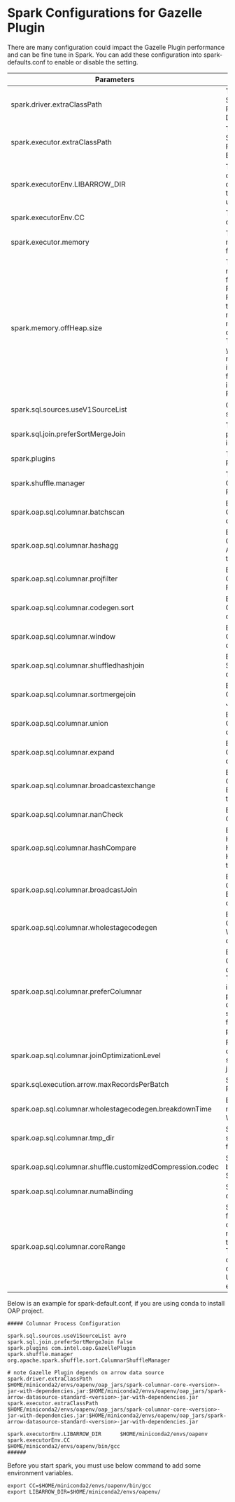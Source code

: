 # Spark Configurations for Gazelle Plugin

There are many configuration could impact the Gazelle Plugin performance and can be fine tune in Spark.
You can add these configuration into spark-defaults.conf to enable or disable the setting.

| Parameters | Description | Recommend Setting |
| ---------- | ----------- | --------------- |
| spark.driver.extraClassPath | To add Arrow Data Source and Gazelle Plugin jar file in Spark Driver | /path/to/jar_file1:/path/to/jar_file2 |
| spark.executor.extraClassPath | To add Arrow Data Source and Gazelle Plugin jar file in Spark Executor | /path/to/jar_file1:/path/to/jar_file2 |
| spark.executorEnv.LIBARROW_DIR | To set up the location of Arrow library, by default it will search the loation of jar to be uncompressed | /path/to/arrow_library/ |
| spark.executorEnv.CC | To set up the location of gcc | /path/to/gcc/ |
| spark.executor.memory| To set up how much memory to be used for Spark Executor. | |
| spark.memory.offHeap.size| To set up how much memory to be used for Java OffHeap.<br /> Please notice Gazelle Plugin will leverage this setting to allocate memory space for native usage even offHeap is disabled. <br /> The value is based on your system and it is recommended to set it larger if you are facing Out of Memory issue in Gazelle Plugin | 30G |
| spark.sql.sources.useV1SourceList | Choose to use V1 source | avro |
| spark.sql.join.preferSortMergeJoin | To turn off preferSortMergeJoin in Spark | false |
| spark.plugins | To turn on Gazelle Plugin | com.intel.oap.GazellePlugin |
| spark.shuffle.manager | To turn on Gazelle Columnar Shuffle Plugin | org.apache.spark.shuffle.sort.ColumnarShuffleManager |
| spark.oap.sql.columnar.batchscan | Enable or Disable Columnar Batchscan, default is true | true |
| spark.oap.sql.columnar.hashagg | Enable or Disable Columnar Hash Aggregate, default is true | true |
| spark.oap.sql.columnar.projfilter | Enable or Disable Columnar Project and Filter, default is true | true |
| spark.oap.sql.columnar.codegen.sort | Enable or Disable Columnar Sort, default is true | true |
| spark.oap.sql.columnar.window | Enable or Disable Columnar Window, default is true | true |
| spark.oap.sql.columnar.shuffledhashjoin | Enable or Disable ShffuledHashJoin, default is true | true |
| spark.oap.sql.columnar.sortmergejoin | Enable or Disable Columnar Sort Merge Join, default is true | true |
| spark.oap.sql.columnar.union | Enable or Disable Columnar Union, default is true | true |
| spark.oap.sql.columnar.expand | Enable or Disable Columnar Expand, default is true | true |
| spark.oap.sql.columnar.broadcastexchange | Enable or Disable Columnar Broadcast Exchange, default is true | true |
| spark.oap.sql.columnar.nanCheck | Enable or Disable Nan Check, default is true | true |
| spark.oap.sql.columnar.hashCompare | Enable or Disable Hash Compare in HashJoins or HashAgg, default is true | true |
| spark.oap.sql.columnar.broadcastJoin | Enable or Disable Columnar BradcastHashJoin, default is true | true |
| spark.oap.sql.columnar.wholestagecodegen | Enable or Disable Columnar WholeStageCodeGen, default is true | true |
| spark.oap.sql.columnar.preferColumnar | Enable or Disable Columnar Operators, default is false.<br /> This parameter could impact the performance in different case. In some cases, to set false can get some performance boost. | false |
| spark.oap.sql.columnar.joinOptimizationLevel | Fallback to row operators if there are several continous joins | 6 |
| spark.sql.execution.arrow.maxRecordsPerBatch | Set up the Max Records per Batch | 10000 |
| spark.oap.sql.columnar.wholestagecodegen.breakdownTime | Enable or Disable metrics in Columnar WholeStageCodeGen | false |
| spark.oap.sql.columnar.tmp_dir | Set up a folder to store the codegen files | /tmp |
| spark.oap.sql.columnar.shuffle.customizedCompression.codec | Set up the codec to be used for Columnar Shuffle, default is lz4| lz4 |
| spark.oap.sql.columnar.numaBinding | Set up NUMABinding, default is false| true |
| spark.oap.sql.columnar.coreRange | Set up the core range for NUMABinding, only works when numaBinding set to true. <br /> The setting is based on the number of cores in your system. Use 72 cores as an example. | 0-17,36-53 &#124;18-35,54-71 |

Below is an example for spark-default.conf, if you are using conda to install OAP project.

```
##### Columnar Process Configuration

spark.sql.sources.useV1SourceList avro
spark.sql.join.preferSortMergeJoin false
spark.plugins com.intel.oap.GazellePlugin
spark.shuffle.manager org.apache.spark.shuffle.sort.ColumnarShuffleManager

# note Gazelle Plugin depends on arrow data source
spark.driver.extraClassPath $HOME/miniconda2/envs/oapenv/oap_jars/spark-columnar-core-<version>-jar-with-dependencies.jar:$HOME/miniconda2/envs/oapenv/oap_jars/spark-arrow-datasource-standard-<version>-jar-with-dependencies.jar
spark.executor.extraClassPath $HOME/miniconda2/envs/oapenv/oap_jars/spark-columnar-core-<version>-jar-with-dependencies.jar:$HOME/miniconda2/envs/oapenv/oap_jars/spark-arrow-datasource-standard-<version>-jar-with-dependencies.jar

spark.executorEnv.LIBARROW_DIR      $HOME/miniconda2/envs/oapenv
spark.executorEnv.CC                $HOME/miniconda2/envs/oapenv/bin/gcc
######
```

Before you start spark, you must use below command to add some environment variables.

```
export CC=$HOME/miniconda2/envs/oapenv/bin/gcc
export LIBARROW_DIR=$HOME/miniconda2/envs/oapenv/
```

